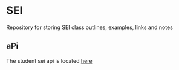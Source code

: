# SEI

Repository for storing SEI class outlines, examples, links and notes

## aPi

The student sei api is located [here](https://github.com/orlandocaraballo/sei_api)